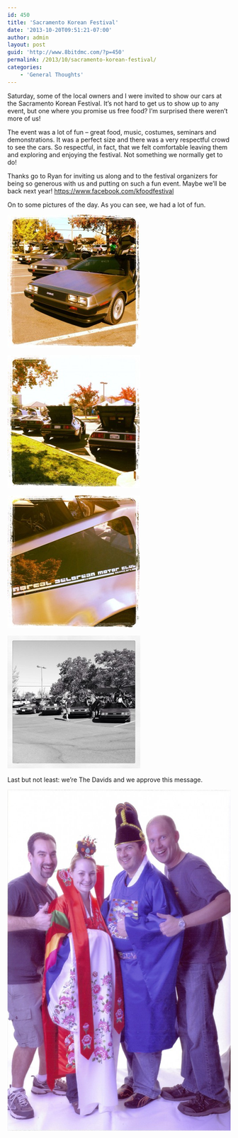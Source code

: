 ```yaml
---
id: 450
title: 'Sacramento Korean Festival'
date: '2013-10-20T09:51:21-07:00'
author: admin
layout: post
guid: 'http://www.8bitdmc.com/?p=450'
permalink: /2013/10/sacramento-korean-festival/
categories:
    - 'General Thoughts'
---
```


Saturday, some of the local owners and I were invited to show our cars at the Sacramento Korean Festival. It’s not hard to get us to show up to any event, but one where you promise us free food? I’m surprised there weren’t more of us!

The event was a lot of fun – great food, music, costumes, seminars and demonstrations. It was a perfect size and there was a very respectful crowd to see the cars. So respectful, in fact, that we felt comfortable leaving them and exploring and enjoying the festival. Not something we normally get to do!

Thanks go to Ryan for inviting us along and to the festival organizers for being so generous with us and putting on such a fun event. Maybe we’ll be back next year! https://www.facebook.com/kfoodfestival

On to some pictures of the day. As you can see, we had a lot of fun.

[![20131020-095045.jpg](/assets/images/2013/10/20131020-095045-300x300.jpg)](/assets/images/2013/10/20131020-095045.jpg)

[![20131020-095038.jpg](/assets/images/2013/10/20131020-095038-300x300.jpg)](/assets/images/2013/10/20131020-095038.jpg)

[![20131020-095030.jpg](/assets/images/2013/10/20131020-095030-300x300.jpg)](/assets/images/2013/10/20131020-095030.jpg)

[![20131020-095022.jpg](/assets/images/2013/10/20131020-095022-300x300.jpg)](/assets/images/2013/10/20131020-095022.jpg)

Last but not least: we’re The Davids and we approve this message.

[![Korean-DMCGuys](/assets/images/2013/10/Korean-DMCGuys-669x1024.jpg)](/assets/images/2013/10/Korean-DMCGuys.jpg)